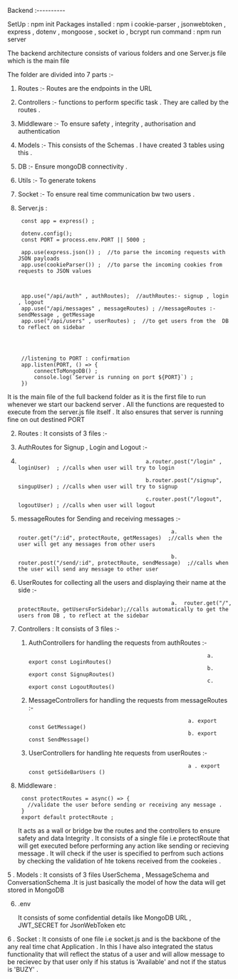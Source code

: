 Backend :----------

SetUp : npm init 
Packages installed : npm i cookie-parser , jsonwebtoken , express , dotenv , mongoose , socket io , bcrypt 
run command : npm run server 


The backend architecture consists of various folders and one Server.js file which is the main file

The folder are divided into 7 parts :-
1. Routes :- Routes are the endpoints in the URL
2. Controllers :- functions to perform specific task . They are called by the routes .
3. Middleware :- To ensure safety , integrity , authorisation and authentication
4. Models :- This consists of the Schemas . I have created 3 tables using this .
5. DB :- Ensure mongoDB connectivity .
6. Utils :- To generate tokens
7. Socket :- To ensure real time communication bw two users .


1. Server.js : 

        const app = express() ; 
      
        dotenv.config();  
        const PORT = process.env.PORT || 5000 ; 
        
        app.use(express.json()) ;  //to parse the incoming requests with JSON payloads 
        app.use(cookieParser()) ;  //to parse the incoming cookies from requests to JSON values 
        
        
        
        app.use("/api/auth" , authRoutes);  //authRoutes:- signup , login , logout
        app.use("/api/messages" , messageRoutes) ; //messageRoutes :- sendMessage , getMessage
        app.use("/api/users" , userRoutes) ;  //to get users from the  DB to reflect on sidebar 
        
        
        
        
        //listening to PORT : confirmation
        app.listen(PORT, () => {
            connectToMongoDB() ; 
            console.log(`Server is running on port ${PORT}`) ; 
        })

  
  It is the main file of the full backend folder as it is the first file to run whenever we start our backend server .
  All the functions are requested to execute from the server.js file itself . 
  It also ensures that server is running fine on out destined PORT 




2. Routes :
  It consists of 3 files :- 

  1. AuthRoutes for Signup , Login and Logout :-
  2.                                             a.router.post("/login" , loginUser)  ; //calls when user will try to login 

                                                 b.router.post("/signup", singupUser) ; //calls when user will try to signup 

                                                 c.router.post("/logout", logoutUser) ; //calls when user will logout
     
  3. messageRoutes for Sending and receiving messages :-
     
                                                         a. router.get("/:id", protectRoute, getMessages)  ;//calls when the user will get any messages from other users
     
                                                         b. router.post("/send/:id", protectRoute, sendMessage)  ;//calls when the user will send any message to other user
 
  5. UserRoutes for collecting all the users and displaying their name at the side :-
     
                                                         a.  router.get("/", protectRoute, getUsersForSidebar);//calls automatically to get the users from DB , to reflect at the sidebar




3. Controllers :
   It consists of 3 files :- 
   1. AuthControllers for handling the requests from authRoutes :-
      
                                                                  a. export const LoginRoutes()
                                                                  b. export const SignupRoutes()
                                                                  c. export const LogoutRoutes()
                                                                  
    
   2. MessageControllers for handling the requests from messageRoutes :-
      
                                                            a. export const GetMessage() 
                                                            b. export const SendMessage()
            
   3. UserControllers for handling hte requests from userRoutes :-
   
                                                            a . export const getSideBarUsers () 

4. Middleware :

        const protectRoutes = async() => {
          //validate the user before sending or receiving any message .
        }
        export default protectRoute ; 
    
    It acts as a wall or bridge bw the routes and the controllers to ensure safety and data Integrity . 
    It consists of a single file i.e protectRoute that will get executed before performing any action like sending or recieving message .
    It will check if the user is specified to perfrom such actions by checking the validation of hte tokens received from the cookeies .



5 . Models :
    It consists of 3 files UserSchema , MessageSchema and ConversationSchema .It is just basically the model of how the data will get stored in MongoDB


6. .env

    It consists of some confidential details like MongoDB URL  , JWT_SECRET for JsonWebToken etc 


6 . Socket :
     It consists of one file i.e socket.js and is the backbone of the any real time chat Application . 
     In this I have also integrated the status functionality that will reflect the status of a user and will allow message to be recievec
     by that user only if his status is 'Available' and not if the status is 'BUZY' .


     
